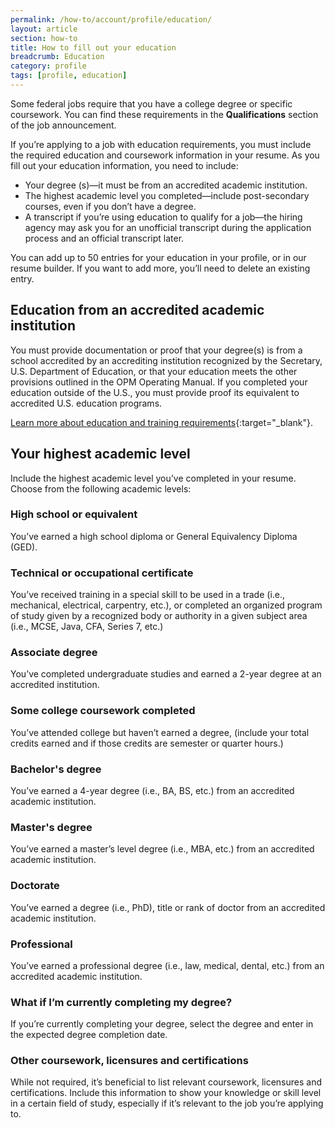 ```yaml
---
permalink: /how-to/account/profile/education/
layout: article
section: how-to
title: How to fill out your education
breadcrumb: Education
category: profile
tags: [profile, education]
---
```


Some federal jobs require that you have a college degree or specific coursework. You can find these requirements in the **Qualifications** section of the job announcement.

If you’re applying to a job with education requirements, you must include the required education and coursework information in your resume.  As you fill out your education information, you need to include: 

* Your degree (s)—it must be from an accredited academic institution. 
* The highest academic level you completed—include post-secondary courses, even if you don’t have a degree.
* A transcript if you’re using education to qualify for a job—the hiring agency may ask you for an unofficial transcript during the application process and an official transcript later.

You can add up to 50 entries for your education in your profile, or in our resume builder. If you want to add more, you’ll need to delete an existing entry.

## Education from an accredited academic institution

You must provide documentation or proof that your degree(s) is from a school accredited by an accrediting institution recognized by the Secretary, U.S. Department of Education, or that your education meets the other provisions outlined in the OPM Operating Manual.
If you completed your education outside of the U.S., you must provide proof its equivalent to accredited U.S. education programs.

[Learn more about education and training requirements](https://www.opm.gov/policy-data-oversight/classification-qualifications/general-schedule-qualification-policies/#url=e4){:target="_blank"}.

## Your highest academic level 

Include the highest academic level you’ve completed in your resume. Choose from the following academic levels:

### High school or equivalent

You’ve earned a high school diploma or General Equivalency Diploma (GED).

### Technical or occupational certificate

You’ve received training in a special skill to be used in a trade (i.e., mechanical, electrical, carpentry, etc.), or completed an organized program of study given by a recognized body or authority in a given subject area (i.e., MCSE, Java, CFA, Series 7, etc.)

### Associate degree

You’ve completed undergraduate studies and earned a 2-year degree at an accredited institution.

### Some college coursework completed

You’ve attended college but haven’t earned a degree, (include your total credits earned and  if those credits are semester or quarter hours.)

### Bachelor's degree

You’ve earned a 4-year degree (i.e., BA, BS, etc.) from an accredited academic institution.

### Master's degree

You’ve earned a master’s level degree (i.e., MBA, etc.) from an accredited academic institution.

### Doctorate

You’ve earned a degree (i.e., PhD), title or rank of doctor from an accredited academic institution.

### Professional

You’ve earned a professional degree (i.e., law, medical, dental, etc.) from an accredited academic institution.

### What if I’m currently completing my degree?

If you’re currently completing your degree, select the degree and enter in the expected degree completion date.

### Other coursework, licensures and certifications

While not required, it’s beneficial to list relevant coursework, licensures and certifications. Include this information to show your knowledge or skill level in a certain field of study, especially if it’s relevant to the job you’re applying to. 

